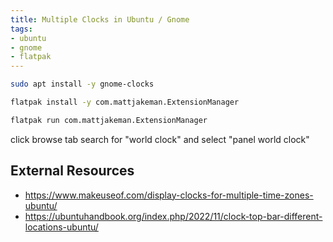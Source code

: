 ```yaml
---
title: Multiple Clocks in Ubuntu / Gnome
tags:
- ubuntu
- gnome
- flatpak
---
```


```bash
sudo apt install -y gnome-clocks
```

```bash
flatpak install -y com.mattjakeman.ExtensionManager
```

```bash
flatpak run com.mattjakeman.ExtensionManager
```

click browse tab
search for "world clock" and select "panel world clock"

## External Resources

- <https://www.makeuseof.com/display-clocks-for-multiple-time-zones-ubuntu/>
- <https://ubuntuhandbook.org/index.php/2022/11/clock-top-bar-different-locations-ubuntu/>